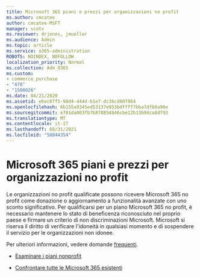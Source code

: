 ```yaml
---
title: Microsoft 365 piani e prezzi per organizzazioni no profit
ms.author: cmcatee
author: cmcatee-MSFT
manager: scotv
ms.reviewer: drjones, jmueller
ms.audience: Admin
ms.topic: article
ms.service: o365-administration
ROBOTS: NOINDEX, NOFOLLOW
localization_priority: Normal
ms.collection: Adm_O365
ms.custom:
- commerce_purchase
- "478"
- "1500026"
ms.date: 04/21/2020
ms.assetid: e6ec87f5-98d4-444d-b1e7-dc36cd60f064
ms.openlocfilehash: 6b155a9345ed53137e953bdffff7bba7dfb0a96e
ms.sourcegitcommit: e781da003fb7b878854846cbe12b13b9dca8df92
ms.translationtype: MT
ms.contentlocale: it-IT
ms.lasthandoff: 08/31/2021
ms.locfileid: "58844354"
---
```

# <a name="microsoft-365-for-nonprofit-plans-and-pricing"></a>Microsoft 365 piani e prezzi per organizzazioni no profit

Le organizzazioni no profit qualificate possono ricevere Microsoft 365 no profit come donazione o aggiornamento a funzionalità avanzate con uno sconto significativo. Per qualificarsi per un piano Microsoft 365 no profit, è necessario mantenere lo stato di beneficenza riconosciuto nel proprio paese e firmare un criterio di non discriminazioni Microsoft. [](https://go.microsoft.com/fwlink/p/?LinkID=330253) Microsoft si riserva il diritto di verificare l'idoneità in qualsiasi momento e di sospendere il servizio per le organizzazioni non idonee.
  
Per ulteriori informazioni, vedere domande [frequenti](https://products.office.com/nonprofit/office-365-nonprofit).
  
- [Esaminare i piani nonprofit](https://products.office.com/nonprofit/office-365-nonprofit-plans-and-pricing?tab=1)

- [Confrontare tutte le Microsoft 365 esistenti](https://products.office.com/business/compare-more-office-365-for-business-plans)